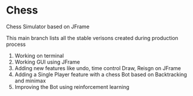 # Chess
Chess Simulator based on JFrame

This main branch lists all the stable verisons created during production process
1) Working on terminal
2) Working GUI using JFrame
3) Adding new features like undo, time control Draw, Reisgn on JFrame
4) Adding a Single Player feature with a chess Bot based on Backtracking and minimax
5) Improving the Bot using reinforcement learning
